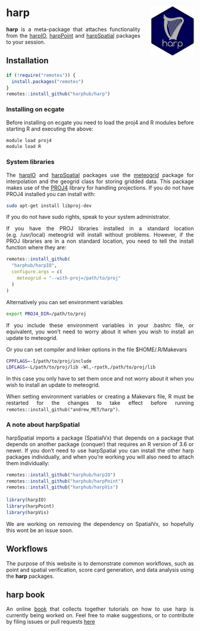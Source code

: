 
<!-- README.md is generated from README.Rmd. Please edit that file -->

<style>
  body{
    text-align: justify;
  }
</style>

# harp <a href=#><img src='man/figures/harp_logo_dark.svg' align="right" height="131.5" style="margin-left:30px" /></a>

**harp** is a meta-package that attaches functionality from the
[harpIO](https://harphub.github.io/harpIO),
[harpPoint](https://harphub.github.io/harpPoint) and
[harpSpatial](https://harphub.github.io/harpSpatial) packages to your
session.

## Installation

``` r
if (!require("remotes")) {
  install.packages("remotes")
}
remotes::install_github("harphub/harp")
```

### Installing on ecgate

Before installing on ecgate you need to load the proj4 and R modules
before starting R and executing the above:

``` bash
module load proj4
module load R
```

### System libraries

The [harpIO](https://harphub.github.io/harpIO) and
[harpSpatial](https://harphub.github.io/harpSpatial) packages use the
[meteogrid](https://github.com/harphub/meteogrid) package for
interpolation and the geogrid class for storing gridded data. This
package makes use of the [PROJ4](https://proj4.org) library for handling
projections. If you do not have PROJ4 installed you can install with:

``` bash
sudo apt-get install libproj-dev
```

If you do not have sudo rights, speak to your system administrator.

If you have the PROJ libraries installed in a standard location
(e.g. /usr/local) meteogrid will install without problems. However, if
the PROJ libraries are in a non standard location, you need to tell the
install function where they are:

``` r
remotes::install_github(
  "harphub/harpIO",
  configure.args = c(
    meteogrid = "--with-proj=/path/to/proj"
  )
)
```

Alternatively you can set environment variables

``` bash
export PROJ4_DIR=/path/to/proj
```

If you include these environment variables in your .bashrc file, or
equivalent, you won’t need to worry about it when you wish to install an
update to meteogrid.

Or you can set compiler and linker options in the file $HOME/.R/Makevars

``` bash
CPPFLAGS=-I/path/to/proj/include
LDFLAGS=-L/path/to/proj/lib -Wl,-rpath,/path/to/proj/lib
```

In this case you only have to set them once and not worry about it when
you wish to install an update to meteogrid.

When setting environment variables or creating a Makevars file, R must
be restarted for the changes to take effect before running
`remotes::install_github("andrew_MET/harp")`.

### A note about harpSpatial

harpSpatial imports a package (SpatialVx) that depends on a package that
depends on another package (conquer) that requires an R version of 3.6
or newer. If you don’t need to use harpSpatial you can install the other
harp packages individually, and when you’re working you will also need
to attach them individually:

``` r
remotes::install_github("harphub/harpIO")
remotes::install_github("harphub/harpPoint")
remotes::install_github("harphub/harpVis")

library(harpIO)
library(harpPoint)
library(harpVis)
```

We are working on removing the dependency on SpatialVx, so hopefully
this wont be an issue soon.

## Workflows

The purpose of this website is to demonstrate common workflows, such as
point and spatial verification, score card generation, and data analysis
using the **harp** packages.

## harp book

An online [book](https://harphub.github.io/harp_tutorial) that collects
together tutorials on how to use harp is currently being worked on. Feel
free to make suggestions, or to contribute by filing issues or pull
requests [here](https://github.com/harphub/harp_tutorial)
